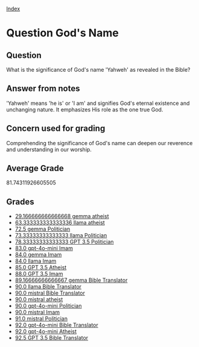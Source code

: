 
[Index](../../index.md)
# Question God's Name
## Question
What is the significance of God's name 'Yahweh' as revealed in the Bible?

## Answer from notes
'Yahweh' means 'he is' or 'I am' and signifies God's eternal existence and unchanging nature. It emphasizes His role as the one true God.

## Concern used for grading
Comprehending the significance of God's name can deepen our reverence and understanding in our worship.

## Average Grade
81.74311926605505

## Grades
 * [29.166666666666668 gemma atheist](../answers/gemma_atheist/God_s_Name.md)
 * [63.333333333333336 llama atheist](../answers/llama_atheist/God_s_Name.md)
 * [72.5 gemma Politician](../answers/gemma_Politician/God_s_Name.md)
 * [73.33333333333333 llama Politician](../answers/llama_Politician/God_s_Name.md)
 * [78.33333333333333 GPT 3.5 Politician](../answers/GPT_3.5_Politician/God_s_Name.md)
 * [83.0 gpt-4o-mini Imam](../answers/gpt-4o-mini_Imam/God_s_Name.md)
 * [84.0 gemma Imam](../answers/gemma_Imam/God_s_Name.md)
 * [84.0 llama Imam](../answers/llama_Imam/God_s_Name.md)
 * [85.0 GPT 3.5 Atheist](../answers/GPT_3.5_Atheist/God_s_Name.md)
 * [88.0 GPT 3.5 Imam](../answers/GPT_3.5_Imam/God_s_Name.md)
 * [89.16666666666667 gemma Bible Translator](../answers/gemma_Bible_Translator/God_s_Name.md)
 * [90.0 llama Bible Translator](../answers/llama_Bible_Translator/God_s_Name.md)
 * [90.0 mistral Bible Translator](../answers/mistral_Bible_Translator/God_s_Name.md)
 * [90.0 mistral atheist](../answers/mistral_atheist/God_s_Name.md)
 * [90.0 gpt-4o-mini Politician](../answers/gpt-4o-mini_Politician/God_s_Name.md)
 * [90.0 mistral Imam](../answers/mistral_Imam/God_s_Name.md)
 * [91.0 mistral Politician](../answers/mistral_Politician/God_s_Name.md)
 * [92.0 gpt-4o-mini Bible Translator](../answers/gpt-4o-mini_Bible_Translator/God_s_Name.md)
 * [92.0 gpt-4o-mini Atheist](../answers/gpt-4o-mini_Atheist/God_s_Name.md)
 * [92.5 GPT 3.5 Bible Translator](../answers/GPT_3.5_Bible_Translator/God_s_Name.md)
